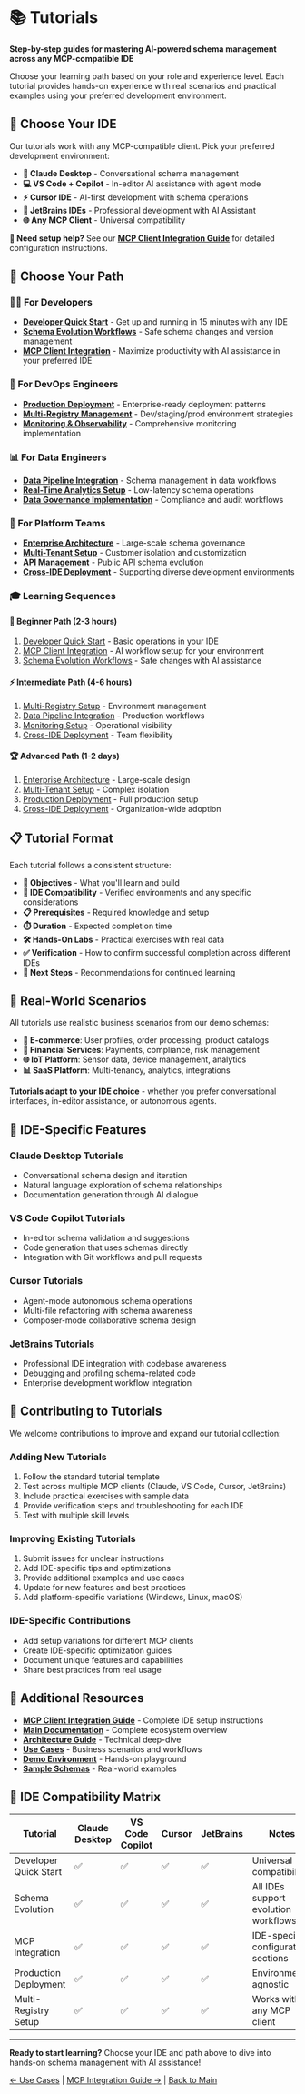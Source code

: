 # 📚 Tutorials

**Step-by-step guides for mastering AI-powered schema management across any MCP-compatible IDE**

Choose your learning path based on your role and experience level. Each tutorial provides hands-on experience with real scenarios and practical examples using your preferred development environment.

## 🔌 Choose Your IDE

Our tutorials work with any MCP-compatible client. Pick your preferred development environment:

- **🤖 Claude Desktop** - Conversational schema management
- **💻 VS Code + Copilot** - In-editor AI assistance with agent mode
- **⚡ Cursor IDE** - AI-first development with schema operations
- **🧠 JetBrains IDEs** - Professional development with AI Assistant
- **🌐 Any MCP Client** - Universal compatibility

**📖 Need setup help?** See our **[MCP Client Integration Guide](../MCP-CLIENT-INTEGRATION.md)** for detailed configuration instructions.

## 🎯 Choose Your Path

### **👨‍💻 For Developers**
- **[Developer Quick Start](developer-quickstart.md)** - Get up and running in 15 minutes with any IDE
- **[Schema Evolution Workflows](schema-evolution.md)** - Safe schema changes and version management
- **[MCP Client Integration](mcp-client-integration.md)** - Maximize productivity with AI assistance in your preferred IDE

### **🔧 For DevOps Engineers**
- **[Production Deployment](production-deployment.md)** - Enterprise-ready deployment patterns
- **[Multi-Registry Management](multi-registry-setup.md)** - Dev/staging/prod environment strategies
- **[Monitoring & Observability](monitoring-setup.md)** - Comprehensive monitoring implementation

### **📊 For Data Engineers**
- **[Data Pipeline Integration](data-pipeline-integration.md)** - Schema management in data workflows
- **[Real-Time Analytics Setup](realtime-analytics.md)** - Low-latency schema operations
- **[Data Governance Implementation](data-governance.md)** - Compliance and audit workflows

### **🏢 For Platform Teams**
- **[Enterprise Architecture](enterprise-architecture.md)** - Large-scale schema governance
- **[Multi-Tenant Setup](multi-tenant-setup.md)** - Customer isolation and customization
- **[API Management](api-management.md)** - Public API schema evolution
- **[Cross-IDE Deployment](cross-ide-deployment.md)** - Supporting diverse development environments

### **🎓 Learning Sequences**

#### **🚀 Beginner Path (2-3 hours)**
1. [Developer Quick Start](developer-quickstart.md) - Basic operations in your IDE
2. [MCP Client Integration](mcp-client-integration.md) - AI workflow setup for your environment
3. [Schema Evolution Workflows](schema-evolution.md) - Safe changes with AI assistance

#### **⚡ Intermediate Path (4-6 hours)**
1. [Multi-Registry Setup](multi-registry-setup.md) - Environment management
2. [Data Pipeline Integration](data-pipeline-integration.md) - Production workflows
3. [Monitoring Setup](monitoring-setup.md) - Operational visibility
4. [Cross-IDE Deployment](cross-ide-deployment.md) - Team flexibility

#### **🏆 Advanced Path (1-2 days)**
1. [Enterprise Architecture](enterprise-architecture.md) - Large-scale design
2. [Multi-Tenant Setup](multi-tenant-setup.md) - Complex isolation
3. [Production Deployment](production-deployment.md) - Full production setup
4. [Cross-IDE Deployment](cross-ide-deployment.md) - Organization-wide adoption

## 📋 Tutorial Format

Each tutorial follows a consistent structure:

- **🎯 Objectives** - What you'll learn and build
- **🔌 IDE Compatibility** - Verified environments and any specific considerations
- **📋 Prerequisites** - Required knowledge and setup
- **⏱️ Duration** - Expected completion time
- **🛠️ Hands-On Labs** - Practical exercises with real data
- **✅ Verification** - How to confirm successful completion across different IDEs
- **🚀 Next Steps** - Recommendations for continued learning

## 🎨 Real-World Scenarios

All tutorials use realistic business scenarios from our demo schemas:

- **🛒 E-commerce**: User profiles, order processing, product catalogs
- **🏦 Financial Services**: Payments, compliance, risk management  
- **🌐 IoT Platform**: Sensor data, device management, analytics
- **📊 SaaS Platform**: Multi-tenancy, analytics, integrations

**Tutorials adapt to your IDE choice** - whether you prefer conversational interfaces, in-editor assistance, or autonomous agents.

## 🔌 IDE-Specific Features

### **Claude Desktop Tutorials**
- Conversational schema design and iteration
- Natural language exploration of schema relationships
- Documentation generation through AI dialogue

### **VS Code Copilot Tutorials**
- In-editor schema validation and suggestions
- Code generation that uses schemas directly
- Integration with Git workflows and pull requests

### **Cursor Tutorials**
- Agent-mode autonomous schema operations
- Multi-file refactoring with schema awareness
- Composer-mode collaborative schema design

### **JetBrains Tutorials**
- Professional IDE integration with codebase awareness
- Debugging and profiling schema-related code
- Enterprise development workflow integration

## 🤝 Contributing to Tutorials

We welcome contributions to improve and expand our tutorial collection:

### **Adding New Tutorials**
1. Follow the standard tutorial template
2. Test across multiple MCP clients (Claude, VS Code, Cursor, JetBrains)
3. Include practical exercises with sample data
4. Provide verification steps and troubleshooting for each IDE
5. Test with multiple skill levels

### **Improving Existing Tutorials**
1. Submit issues for unclear instructions
2. Add IDE-specific tips and optimizations
3. Provide additional examples and use cases
4. Update for new features and best practices
5. Add platform-specific variations (Windows, Linux, macOS)

### **IDE-Specific Contributions**
- Add setup variations for different MCP clients
- Create IDE-specific optimization guides
- Document unique features and capabilities
- Share best practices from real usage

## 🔗 Additional Resources

- **[MCP Client Integration Guide](../MCP-CLIENT-INTEGRATION.md)** - Complete IDE setup instructions
- **[Main Documentation](../README.md)** - Complete ecosystem overview
- **[Architecture Guide](../architecture.md)** - Technical deep-dive
- **[Use Cases](../use-cases.md)** - Business scenarios and workflows
- **[Demo Environment](https://github.com/aywengo/demo-deployment)** - Hands-on playground
- **[Sample Schemas](https://github.com/aywengo/demo-schemas)** - Real-world examples

## 🌟 IDE Compatibility Matrix

| Tutorial | Claude Desktop | VS Code Copilot | Cursor | JetBrains | Notes |
|----------|----------------|------------------|--------|-----------|--------|
| Developer Quick Start | ✅ | ✅ | ✅ | ✅ | Universal compatibility |
| Schema Evolution | ✅ | ✅ | ✅ | ✅ | All IDEs support evolution workflows |
| MCP Integration | ✅ | ✅ | ✅ | ✅ | IDE-specific configuration sections |
| Production Deployment | ✅ | ✅ | ✅ | ✅ | Environment-agnostic |
| Multi-Registry Setup | ✅ | ✅ | ✅ | ✅ | Works with any MCP client |

---

**Ready to start learning?** Choose your IDE and path above to dive into hands-on schema management with AI assistance!

[← Use Cases](../use-cases.md) | [MCP Integration Guide →](../MCP-CLIENT-INTEGRATION.md) | [Back to Main](../README.md)
